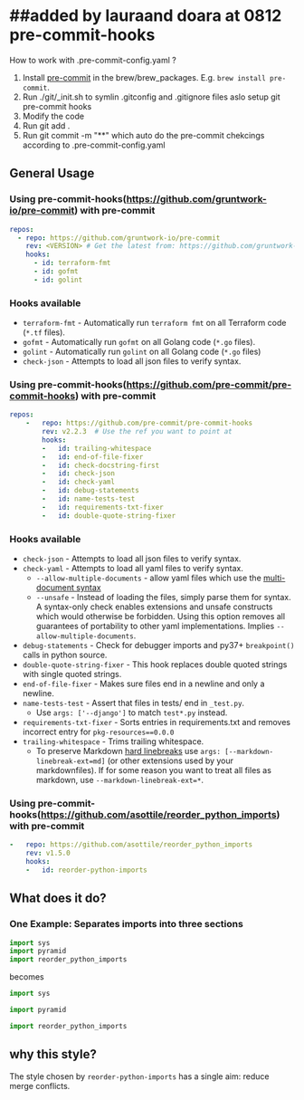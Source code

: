 ##added by lauraand doara at 0812
pre-commit-hooks
================

How to work with .pre-commit-config.yaml ?
1. Install [pre-commit](http://pre-commit.com/) in the brew/brew_packages. E.g. `brew install pre-commit`.
2. Run ./git/_init.sh to symlin .gitconfig and .gitignore files aslo setup git pre-commit hooks
3. Modify the code
4. Run git add .
5. Run git commit -m "**" which auto do the pre-commit chekcings according to .pre-commit-config.yaml

## General Usage

### Using pre-commit-hooks(https://github.com/gruntwork-io/pre-commit) with pre-commit

```yaml
repos:
  - repo: https://github.com/gruntwork-io/pre-commit
    rev: <VERSION> # Get the latest from: https://github.com/gruntwork-io/pre-commit/releases
    hooks:
      - id: terraform-fmt
      - id: gofmt
      - id: golint
```
### Hooks available
- `terraform-fmt` -  Automatically run `terraform fmt` on all Terraform code (`*.tf` files).
- `gofmt` - Automatically run `gofmt` on all Golang code (`*.go` files).
- `golint` - Automatically run `golint` on all Golang code (`*.go` files)
- `check-json` - Attempts to load all json files to verify syntax.


### Using pre-commit-hooks(https://github.com/pre-commit/pre-commit-hooks) with pre-commit

```yaml
repos:
    -   repo: https://github.com/pre-commit/pre-commit-hooks
        rev: v2.2.3  # Use the ref you want to point at
        hooks:
        -   id: trailing-whitespace
        -   id: end-of-file-fixer
        -   id: check-docstring-first
        -   id: check-json
        -   id: check-yaml
        -   id: debug-statements
        -   id: name-tests-test
        -   id: requirements-txt-fixer
        -   id: double-quote-string-fixer
```
### Hooks available
- `check-json` - Attempts to load all json files to verify syntax.
- `check-yaml` - Attempts to load all yaml files to verify syntax.
    - `--allow-multiple-documents` - allow yaml files which use the
      [multi-document syntax](http://www.yaml.org/spec/1.2/spec.html#YAML)
    - `--unsafe` - Instead of loading the files, simply parse them for syntax.
      A syntax-only check enables extensions and unsafe constructs which would
      otherwise be forbidden.  Using this option removes all guarantees of
      portability to other yaml implementations.
      Implies `--allow-multiple-documents`.
- `debug-statements` - Check for debugger imports and py37+ `breakpoint()`
  calls in python source.
- `double-quote-string-fixer` - This hook replaces double quoted strings
  with single quoted strings.
- `end-of-file-fixer` - Makes sure files end in a newline and only a newline.
- `name-tests-test` - Assert that files in tests/ end in `_test.py`.
    - Use `args: ['--django']` to match `test*.py` instead.
- `requirements-txt-fixer` - Sorts entries in requirements.txt and removes incorrect entry for `pkg-resources==0.0.0`
- `trailing-whitespace` - Trims trailing whitespace.
    - To preserve Markdown [hard linebreaks](https://github.github.com/gfm/#hard-line-break)
      use `args: [--markdown-linebreak-ext=md]` (or other extensions used
      by your markdownfiles).  If for some reason you want to treat all files
      as markdown, use `--markdown-linebreak-ext=*`.


### Using pre-commit-hooks(https://github.com/asottile/reorder_python_imports) with pre-commit

```yaml
-   repo: https://github.com/asottile/reorder_python_imports
    rev: v1.5.0
    hooks:
    -   id: reorder-python-imports
```

## What does it do?

### One Example: Separates imports into three sections

```python
import sys
import pyramid
import reorder_python_imports
```

becomes

```python
import sys

import pyramid

import reorder_python_imports
```

## why this style?

The style chosen by `reorder-python-imports` has a single aim: reduce merge
conflicts.
